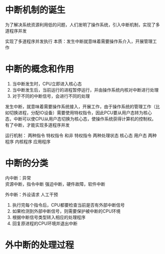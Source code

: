 # 中断机制的诞生

为了解决系统资源利用低的问题，人们发明了操作系统，引入中断机制，实现了多道程序并发

实现了多道程序并发执行
本质：发生中断就意味着需要操作系介入，开展管理工作

#  中断的概念和作用
1. 当中断发生时，CPU立即进入核心态
2. 当中断发生后，当前运行的进程暂停运行，并由操作系统内核对中断进行处理
3. 对于不同的中断信号，会进行不同的处理

发生中断，就意味着需要操作系统接入，开展工作，由于操作系统的管理工作（比如切换进程，分配IO设备）需要使用特权指令，因此PCU要从用户态转为核心态，中断可以使CPU从用户态切换为核心态，使操作系统获得计算机的控制权。有了中断，才能实现多道程序并发


运行机制：
两种指令 特权指令 和非 特权指令
两种处理状态 核心态 用户态
两种程序    内核程序    应用程序

# 中断的分类 

内中断：异常  
资源中断，指令中断
强迫中断，硬件故障，软件中断 

外中断：外设请求 人工干预

1. 执行完每个指令后，CPU都要检查当前是否有外部中断信号
2. 如果检测到外部中断信号，则需要保护被中断的CPU环境
3. 根据中断信号类型转入相应的处理程序
4. 回复原进程的CPU环境并退出中断


# 外中断的处理过程
